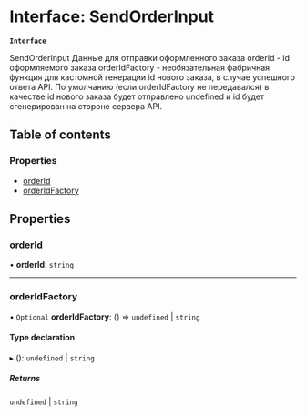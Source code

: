 # Interface: SendOrderInput

**`Interface`**

SendOrderInput
Данные для отправки оформленного заказа
orderId - id оформляемого заказа
orderIdFactory - необязательная фабричная функция для кастомной генерации id нового заказа, в случае успешного ответа API.
По умолчанию (если orderIdFactory не передавался) в качестве id нового заказа будет отправлено undefined и id будет сгенерирован на стороне сервера API.

## Table of contents

### Properties

- [orderId](SendOrderInput.md#orderid)
- [orderIdFactory](SendOrderInput.md#orderidfactory)

## Properties

### orderId

• **orderId**: `string`

___

### orderIdFactory

• `Optional` **orderIdFactory**: () => `undefined` \| `string`

#### Type declaration

▸ (): `undefined` \| `string`

##### Returns

`undefined` \| `string`
